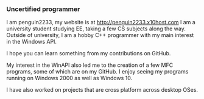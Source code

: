 ### Uncertified programmer 

I am penguin2233, my website is at http://penguin2233.x10host.com
I am a university student studying EE, taking a few CS subjects along the way.
Outside of university, I am a hobby C++ programmer with my main interest in the Windows API. 

I hope you can learn something from my contributions on GitHub.

My interest in the WinAPI also led me to the creation of a few MFC programs, some of which are on my GitHub. I enjoy seeing my programs running on Windows 2000 as well as Windows 10.

I have also worked on projects that are cross platform across desktop OSes.
